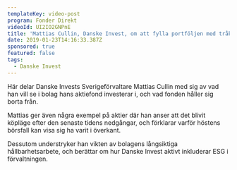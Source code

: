 ```yaml
---
templateKey: video-post
program: Fonder Direkt
videoId: UI2IO2GNPnE
title: 'Mattias Cullin, Danske Invest, om att fylla portföljen med tråkiga bolag'
date: 2019-01-23T14:16:33.387Z
sponsored: true
featured: false
tags:
  - Danske Invest
---
```

Här delar Danske Invests Sverigeförvaltare Mattias Cullin med sig av vad han vill se i bolag hans aktiefond investerar i, och vad fonden håller sig borta från. 



Mattias ger även några exempel på aktier där han anser att det blivit köpläge efter den senaste tidens nedgångar, och förklarar varför höstens börsfall kan visa sig ha varit i överkant.



Dessutom understryker han vikten av bolagens långsiktiga hållbarhetsarbete, och berättar om hur Danske Invest aktivt inkluderar ESG i förvaltningen.
